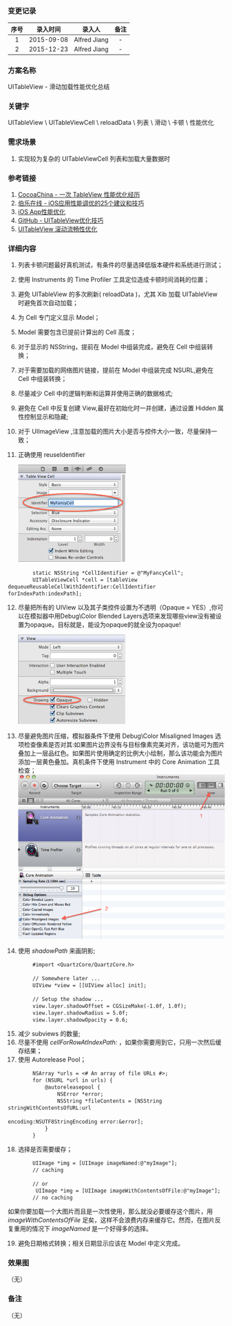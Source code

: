 ### 变更记录

| 序号 | 录入时间 | 录入人 | 备注 |
|:--------:|:--------:|:--------:|:--------:|
| 1 | 2015-09-08 | Alfred Jiang | - |
| 2 | 2015-12-23 | Alfred Jiang | - |

### 方案名称

UITableView - 滑动加载性能优化总结

### 关键字

UITableView \ UITableViewCell \ reloadData \ 列表 \ 滑动 \ 卡顿 \ 性能优化

### 需求场景

1. 实现较为复杂的 UITableViewCell 列表和加载大量数据时

### 参考链接

1. [CocoaChina - 一次 TableView 性能优化经历](http://www.cocoachina.com/ios/20150906/13212.html)
2. [伯乐在线 - iOS应用性能调优的25个建议和技巧](http://blog.jobbole.com/37984/)
3. [iOS App性能优化](http://www.hrchen.com/2013/05/performance-with-instruments/)
4. [GitHub - UITableView优化技巧](http://longxdragon.github.io/2015/05/26/UITableView优化技巧/)
5. [UITableView 滚动流畅性优化](http://blog.cocoabit.com/2014-02-09-uitableview-gun-dong-liu-cheng-xing-you-hua/)

### 详细内容

1. 列表卡顿问题最好真机测试，有条件的尽量选择低版本硬件和系统进行测试；
2. 使用 Instruments 的 Time Profiler 工具定位造成卡顿时间消耗的位置；
3. 避免 UITableView 的多次刷新( reloadData )，尤其 Xib 加载 UITableView 时避免首次自动加载；
4. 为 Cell 专门定义显示 Model；
5. Model 需要包含已提前计算出的 Cell 高度；
6. 对于显示的 NSString，提前在 Model 中组装完成，避免在 Cell 中组装转换；
7. 对于需要加载的网络图片链接，提前在 Model 中组装完成 NSURL,避免在 Cell 中组装转换；
8. 尽量减少 Cell 中的逻辑判断和运算并使用正确的数据格式;
9. 避免在 Cell 中反复创建 View,最好在初始化时一并创建，通过设置 Hidden 属性控制显示和隐藏;
10. 对于 UIImageView ,注意加载的图片大小是否与控件大小一致，尽量保持一致；
11. 正确使用 reuseIdentifier

    ![Image_00122_00001](Images/Image_00122_00001.png)
```
        static NSString *CellIdentifier = @"MyFancyCell";
        UITableViewCell *cell = [tableView dequeueReusableCellWithIdentifier:CellIdentifier forIndexPath:indexPath];
```

12. 尽量把所有的 UIView 以及其子类控件设置为不透明（Opaque = YES）,你可以在模拟器中用Debug\Color Blended Layers选项来发现哪些view没有被设置为opaque。目标就是，能设为opaque的就全设为opaque!

    ![](Images/Image_00122_00002.png)

13. 尽量避免图片压缩，模拟器条件下使用 Debug\Color Misaligned Images 选项检查像素是否对其:如果图片边界没有与目标像素完美对齐，该功能可为图片叠加上一层品红色。如果图片使用确定的比例大小绘制，那么该功能会为图片添加一层黄色叠加。真机条件下使用 Instrument 中的 Core Animation 工具检查；
    ![](Images/Image_00122_00003.png)

14. 使用 *shadowPath* 来画阴影;
```
        #import <QuartzCore/QuartzCore.h>

        // Somewhere later ...
        UIView *view = [[UIView alloc] init];

        // Setup the shadow ...
        view.layer.shadowOffset = CGSizeMake(-1.0f, 1.0f);
        view.layer.shadowRadius = 5.0f;
        view.layer.shadowOpacity = 0.6;
```

15. 减少 subviews 的数量;
16. 尽量不使用 *cellForRowAtIndexPath:* ，如果你需要用到它，只用一次然后缓存结果；
17. 使用 Autorelease Pool；
```
        NSArray *urls = <# An array of file URLs #>;
        for (NSURL *url in urls) {
            @autoreleasepool {
                NSError *error;
                NSString *fileContents = [NSString stringWithContentsOfURL:url
                                                 encoding:NSUTF8StringEncoding error:&error];
            }
        }
```

18. 选择是否需要缓存；
```
        UIImage *img = [UIImage imageNamed:@"myImage"];
        // caching

        // or
         UIImage *img = [UIImage imageWithContentsOfFile:@"myImage"];
        // no caching
```

如果你要加载一个大图片而且是一次性使用，那么就没必要缓存这个图片，用 *imageWithContentsOfFile* 足矣，这样不会浪费内存来缓存它。然而，在图片反复重用的情况下 *imageNamed* 是一个好得多的选择。

19. 避免日期格式转换；相关日期显示应该在 Model 中定义完成。

### 效果图
（无）

### 备注
（无）